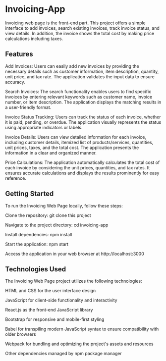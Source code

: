 # Invoicing-App

Invoicing web page is the front-end part. This project offers a simple interface to add invoices, search existing invoices, track invoice status, and view details. In addition, the invoice shows the total cost by making price calculations including taxes.

## Features

Add Invoices: Users can easily add new invoices by providing the necessary details such as customer information, item description, quantity, unit price, and tax rate. The application validates the input data to ensure accuracy.

Search Invoices: The search functionality enables users to find specific invoices by entering relevant keywords such as customer name, invoice number, or item description. The application displays the matching results in a user-friendly format.

Invoice Status Tracking: Users can track the status of each invoice, whether it is paid, pending, or overdue. The application visually represents the status using appropriate indicators or labels.

Invoice Details: Users can view detailed information for each invoice, including customer details, itemized list of products/services, quantities, unit prices, taxes, and the total cost. The application presents the information in a clear and organized manner.

Price Calculations: The application automatically calculates the total cost of each invoice by considering the unit prices, quantities, and tax rates. It ensures accurate calculations and displays the results prominently for easy reference.

## Getting Started
To run the Invoicing Web Page locally, follow these steps:

Clone the repository: git clone this project

Navigate to the project directory: cd invoicing-app

Install dependencies: npm install

Start the application: npm start

Access the application in your web browser at http://localhost:3000

## Technologies Used
The Invoicing Web Page project utilizes the following technologies:

HTML and CSS for the user interface design

JavaScript for client-side functionality and interactivity

React.js as the front-end JavaScript library

Bootstrap for responsive and mobile-first styling

Babel for transpiling modern JavaScript syntax to ensure compatibility with older browsers

Webpack for bundling and optimizing the project's assets and resources

Other dependencies managed by npm package manager

